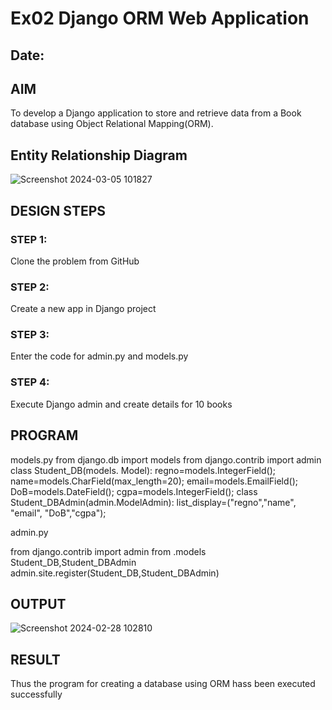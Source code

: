 # Ex02 Django ORM Web Application
## Date: 

## AIM
To develop a Django application to store and retrieve data from a Book database using Object Relational Mapping(ORM).

## Entity Relationship Diagram


![Screenshot 2024-03-05 101827](https://github.com/SwaminathanV23000747/ORM/assets/148931113/c0433462-03ea-42db-b51f-a64c33673738)


## DESIGN STEPS

### STEP 1:
Clone the problem from GitHub

### STEP 2:
Create a new app in Django project

### STEP 3:
Enter the code for admin.py and models.py

### STEP 4:
Execute Django admin and create details for 10 books

## PROGRAM
models.py
from django.db import models
from django.contrib import admin
class Student_DB(models. Model):
    regno=models.IntegerField(); 
    name=models.CharField(max_length=20); 
    email=models.EmailField(); 
    DoB=models.DateField();
    cgpa=models.IntegerField();
class Student_DBAdmin(admin.ModelAdmin):
    list_display=("regno","name", "email", "DoB","cgpa");

admin.py

from django.contrib import admin
from .models Student_DB,Student_DBAdmin
admin.site.register(Student_DB,Student_DBAdmin)

## OUTPUT


![Screenshot 2024-02-28 102810](https://github.com/SwaminathanV23000747/ORM/assets/148931113/55d08f13-6225-4997-9959-8674d804f41d)


## RESULT
Thus the program for creating a database using ORM hass been executed successfully
